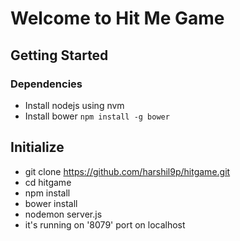 # Welcome to Hit Me Game


## Getting Started
### Dependencies
* Install nodejs using nvm
* Install bower ```npm install -g bower```


## Initialize

* git clone https://github.com/harshil9p/hitgame.git
* cd hitgame
* npm install
* bower install
* nodemon server.js
* it's running on '8079' port on localhost
